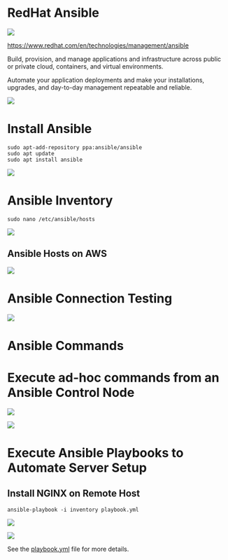 # RedHat Ansible

![](Red_Hat_logo.svg)

https://www.redhat.com/en/technologies/management/ansible

Build, provision, and manage applications and infrastructure across public or private cloud, containers, and virtual environments.

Automate your application deployments and make your installations, upgrades, and day-to-day management repeatable and reliable.

![](ansible.png)

# Install Ansible

```
sudo apt-add-repository ppa:ansible/ansible
sudo apt update
sudo apt install ansible
```

![](install-ansible.png)

# Ansible Inventory

`sudo nano /etc/ansible/hosts`

![](inventory.png)

## Ansible Hosts on AWS

![](aws-hosts.png)

# Ansible Connection Testing

![](ansible-ping.png)

# Ansible Commands

# Execute ad-hoc commands from an Ansible Control Node

![](df-h.png)

![](adhoc.png)

# Execute Ansible Playbooks to Automate Server Setup

## Install NGINX on Remote Host

```
ansible-playbook -i inventory playbook.yml
```

![](playbook.png)

![](nginx.png)

See the [playbook.yml](playbook.yml) file for more details.